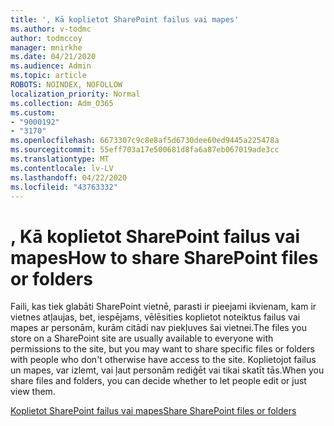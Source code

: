 ```yaml
---
title: ', Kā koplietot SharePoint failus vai mapes'
ms.author: v-todmc
author: todmccoy
manager: mnirkhe
ms.date: 04/21/2020
ms.audience: Admin
ms.topic: article
ROBOTS: NOINDEX, NOFOLLOW
localization_priority: Normal
ms.collection: Adm_O365
ms.custom:
- "9000192"
- "3170"
ms.openlocfilehash: 6673307c9c8e8af5d6730dee60ed9445a225478a
ms.sourcegitcommit: 55eff703a17e500681d8fa6a87eb067019ade3cc
ms.translationtype: MT
ms.contentlocale: lv-LV
ms.lasthandoff: 04/22/2020
ms.locfileid: "43763332"
---
```

# <a name="how-to-share-sharepoint-files-or-folders"></a><span data-ttu-id="c6cc7-102">, Kā koplietot SharePoint failus vai mapes</span><span class="sxs-lookup"><span data-stu-id="c6cc7-102">How to share SharePoint files or folders</span></span>

<span data-ttu-id="c6cc7-103">Faili, kas tiek glabāti SharePoint vietnē, parasti ir pieejami ikvienam, kam ir vietnes atļaujas, bet, iespējams, vēlēsities koplietot noteiktus failus vai mapes ar personām, kurām citādi nav piekļuves šai vietnei.</span><span class="sxs-lookup"><span data-stu-id="c6cc7-103">The files you store on a SharePoint site are usually available to everyone with permissions to the site, but you may want to share specific files or folders with people who don't otherwise have access to the site.</span></span> <span data-ttu-id="c6cc7-104">Koplietojot failus un mapes, var izlemt, vai ļaut personām rediģēt vai tikai skatīt tās.</span><span class="sxs-lookup"><span data-stu-id="c6cc7-104">When you share files and folders, you can decide whether to let people edit or just view them.</span></span>

[<span data-ttu-id="c6cc7-105">Koplietot SharePoint failus vai mapes</span><span class="sxs-lookup"><span data-stu-id="c6cc7-105">Share SharePoint files or folders</span></span>](https://support.office.com/article/1fe37332-0f9a-4719-970e-d2578da4941c)